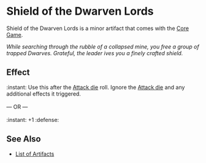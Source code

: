 # Shield of the Dwarven Lords

Shield of the Dwarven Lords is a minor artifact that comes with the [Core Game](../content.md).

*While searching through the rubble of a collapsed mine, you free a group of trapped Dwarves. Grateful, the leader ives you a finely crafted shield.*


## Effect

:instant: Use this after the [Attack die](../dice.md#attack-die) roll. Ignore the [Attack die](../dice.md#attack-die) and any additional effects it triggered.<br><br>— OR —<br><br>:instant: +1 :defense:


## See Also

- [List of Artifacts](../artifacts.md)
